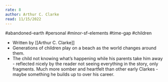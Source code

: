 ```yaml
---
rate: 8
author: Arthur C. Clarke
read: 11/15/2022
---
```


#abandoned-earth #personal #minor-sf-elements #time-gap #children 

- Written by [[Arthur C. Clarke]]
- Generations of children play on a beach as the world changes around them.
- The child not knowing what’s happening while his parents take him away - reflected nicely by the reader not seeing everything in the story, only fragments. Much more somber and heartfelt than other early Clarkes - maybe something he builds up to over his career.